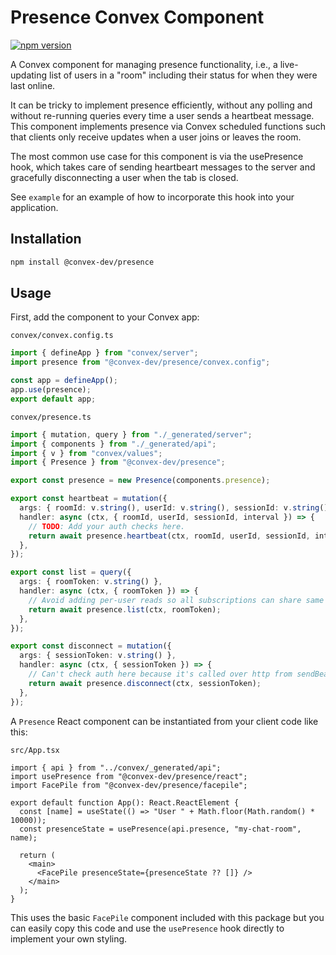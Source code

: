 # Presence Convex Component

[![npm version](https://badge.fury.io/js/@convex-dev%2Fpresence.svg)](https://badge.fury.io/js/@convex-dev%2Fpresence)

A Convex component for managing presence functionality, i.e., a live-updating
list of users in a "room" including their status for when they were last online.

It can be tricky to implement presence efficiently, without any polling and
without re-running queries every time a user sends a heartbeat message. This
component implements presence via Convex scheduled functions such that clients
only receive updates when a user joins or leaves the room.

The most common use case for this component is via the usePresence hook, which
takes care of sending heartbeart messages to the server and gracefully
disconnecting a user when the tab is closed.

See `example` for an example of how to incorporate this hook into your
application.

## Installation

```bash
npm install @convex-dev/presence
```

## Usage

First, add the component to your Convex app:

`convex/convex.config.ts`

```ts
import { defineApp } from "convex/server";
import presence from "@convex-dev/presence/convex.config";

const app = defineApp();
app.use(presence);
export default app;
```

`convex/presence.ts`

```ts
import { mutation, query } from "./_generated/server";
import { components } from "./_generated/api";
import { v } from "convex/values";
import { Presence } from "@convex-dev/presence";

export const presence = new Presence(components.presence);

export const heartbeat = mutation({
  args: { roomId: v.string(), userId: v.string(), sessionId: v.string(), interval: v.number() },
  handler: async (ctx, { roomId, userId, sessionId, interval }) => {
    // TODO: Add your auth checks here.
    return await presence.heartbeat(ctx, roomId, userId, sessionId, interval);
  },
});

export const list = query({
  args: { roomToken: v.string() },
  handler: async (ctx, { roomToken }) => {
    // Avoid adding per-user reads so all subscriptions can share same cache.
    return await presence.list(ctx, roomToken);
  },
});

export const disconnect = mutation({
  args: { sessionToken: v.string() },
  handler: async (ctx, { sessionToken }) => {
    // Can't check auth here because it's called over http from sendBeacon.
    return await presence.disconnect(ctx, sessionToken);
  },
});
```

A `Presence` React component can be instantiated from your client code like this:

`src/App.tsx`

```tsx
import { api } from "../convex/_generated/api";
import usePresence from "@convex-dev/presence/react";
import FacePile from "@convex-dev/presence/facepile";

export default function App(): React.ReactElement {
  const [name] = useState(() => "User " + Math.floor(Math.random() * 10000));
  const presenceState = usePresence(api.presence, "my-chat-room", name);

  return (
    <main>
      <FacePile presenceState={presenceState ?? []} />
    </main>
  );
}
```

This uses the basic `FacePile` component included with this package but you can
easily copy this code and use the `usePresence` hook directly to implement your
own styling.
